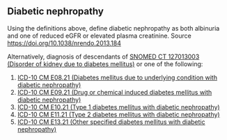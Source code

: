 ## Diabetic nephropathy 

Using the definitions above, define diabetic nephropathy as both albinuria and one of reduced eGFR or elevated plasma creatinine. Source https://doi.org/10.1038/nrendo.2013.184

Alternatively, diagnosis of descendants of [SNOMED CT 127013003 (Disorder of kidney due to diabetes mellitus)](https://athena.ohdsi.org/search-terms/terms/192279) or one of the following:

1. [ICD-10 CM E08.21 (Diabetes mellitus due to underlying condition with diabetic nephropathy)](https://athena.ohdsi.org/search-terms/terms/45533009)
2. [ICD-10 CM E09.21 (Drug or chemical induced diabetes mellitus with diabetic nephropathy)](https://athena.ohdsi.org/search-terms/terms/45552376)
3. [ICD-10 CM E10.21 (Type 1 diabetes mellitus with diabetic nephropathy)](https://athena.ohdsi.org/search-terms/terms/45552379)
4. [ICD-10 CM E11.21 (Type 2 diabetes mellitus with diabetic nephropathy)](https://athena.ohdsi.org/search-terms/terms/45591027)
5. [ICD-10 CM E13.21 (Other specified diabetes mellitus with diabetic nephropathy)](https://athena.ohdsi.org/search-terms/terms/45542741)

<!---
```SQL
{}
```
-->
